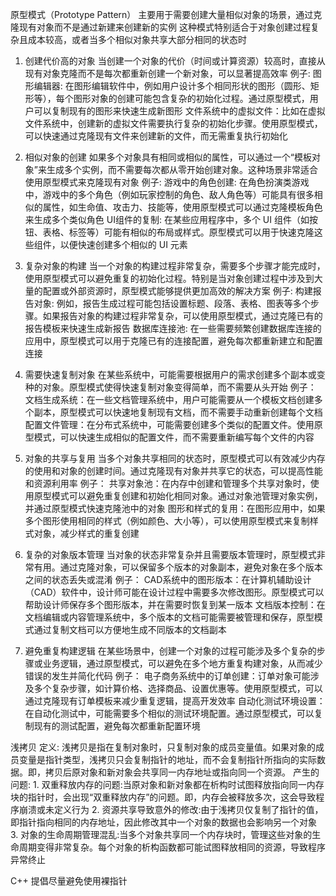 原型模式（Prototype Pattern） 
主要用于需要创建大量相似对象的场景，通过克隆现有对象而不是通过新建来创建新的实例
这种模式特别适合于对象创建过程复杂且成本较高，或者当多个相似对象共享大部分相同的状态时

1. 创建代价高的对象
  当创建一个对象的代价（时间或计算资源）较高时，直接从现有对象克隆而不是每次都重新创建一个新对象，可以显著提高效率
  例子:
  图形编辑器: 在图形编辑软件中，例如用户设计多个相同形状的图形（圆形、矩形等），每个图形对象的创建可能包含复杂的初始化过程。通过原型模式，用户可以复制现有的图形来快速生成新图形
  文件系统中的虚拟文件：比如在虚拟文件系统中，创建新的虚拟文件需要执行复杂的初始化步骤。使用原型模式，可以快速通过克隆现有文件来创建新的文件，而无需重复执行初始化

2. 相似对象的创建
  如果多个对象具有相同或相似的属性，可以通过一个“模板对象”来生成多个实例，而不需要每次都从零开始创建对象。这种场景非常适合使用原型模式来克隆现有对象
  例子:
  游戏中的角色创建: 在角色扮演类游戏中，游戏中的多个角色（例如玩家控制的角色、敌人角色等）可能具有很多相似的属性，如生命值、攻击力、技能等，使用原型模式可以通过克隆模板角色来生成多个类似角色
  UI组件的复制: 在某些应用程序中，多个 UI 组件（如按钮、表格、标签等）可能有相似的布局或样式。原型模式可以用于快速克隆这些组件，以便快速创建多个相似的 UI 元素

3. 复杂对象的构建
  当一个对象的构建过程非常复杂，需要多个步骤才能完成时，使用原型模式可以避免重复的初始化过程。特别是当对象创建过程中涉及到大量的配置或外部资源时，原型模式能够提供更加高效的解决方案
  例子:
  构建报告对象: 例如，报告生成过程可能包括设置标题、段落、表格、图表等多个步骤。如果报告对象的构建过程非常复杂，可以使用原型模式，通过克隆已有的报告模板来快速生成新报告
  数据库连接池: 在一些需要频繁创建数据库连接的应用中，原型模式可以用于克隆已有的连接配置，避免每次都重新建立和配置连接

4. 需要快速复制对象
  在某些系统中，可能需要根据用户的需求创建多个副本或变种的对象。原型模式使得快速复制对象变得简单，而不需要从头开始
  例子：
  文档生成系统：在一些文档管理系统中，用户可能需要从一个模板文档创建多个副本，原型模式可以快速地复制现有文档，而不需要手动重新创建每个文档
  配置文件管理：在分布式系统中，可能需要创建多个类似的配置文件。使用原型模式，可以快速生成相似的配置文件，而不需要重新编写每个文件的内容

5. 对象的共享与复用
  当多个对象共享相同的状态时，原型模式可以有效减少内存的使用和对象的创建时间。通过克隆现有对象并共享它的状态，可以提高性能和资源利用率
  例子：
  共享对象池：在内存中创建和管理多个共享对象时，使用原型模式可以避免重复创建和初始化相同对象。通过对象池管理对象实例，并通过原型模式快速克隆池中的对象
  图形和样式的复用：在图形应用中，如果多个图形使用相同的样式（例如颜色、大小等），可以使用原型模式来复制样式对象，减少样式的重复创建

6. 复杂的对象版本管理
  当对象的状态非常复杂并且需要版本管理时，原型模式非常有用。通过克隆对象，可以保留多个版本的对象副本，避免对象在多个版本之间的状态丢失或混淆
  例子：
  CAD系统中的图形版本：在计算机辅助设计（CAD）软件中，设计师可能在设计过程中需要多次修改图形。原型模式可以帮助设计师保存多个图形版本，并在需要时恢复到某一版本
  文档版本控制：在文档编辑或内容管理系统中，多个版本的文档可能需要被管理和保存，原型模式通过复制文档可以方便地生成不同版本的文档副本

7. 避免重复构建逻辑
  在某些场景中，创建一个对象的过程可能涉及多个复杂的步骤或业务逻辑，通过原型模式，可以避免在多个地方重复构建对象，从而减少错误的发生并简化代码
  例子：
  电子商务系统中的订单创建：订单对象可能涉及多个复杂步骤，如计算价格、选择商品、设置优惠等。使用原型模式，可以通过克隆现有订单模板来减少重复逻辑，提高开发效率
  自动化测试环境设置：在自动化测试中，可能需要多个相似的测试环境配置。通过原型模式，可以复制现有的测试配置，避免每次都重新配置环境


浅拷贝
  定义: 浅拷贝是指在复制对象时，只复制对象的成员变量值。如果对象的成员变量是指针类型，浅拷贝只会复制指针的地址，而不会复制指针所指向的实际数据。即，拷贝后原对象和新对象会共享同一内存地址或指向同一个资源。
  产生的问题: 
    1. 双重释放内存的问题:当原对象和新对象都在析构时试图释放指向同一内存块的指针时，会出现“双重释放内存”的问题。即，内存会被释放多次，这会导致程序崩溃或未定义行为
    2. 资源共享导致意外的修改:由于浅拷贝仅复制了指针的值，即指针指向相同的内存地址，因此修改其中一个对象的数据也会影响另一个对象
    3. 对象的生命周期管理混乱:当多个对象共享同一个内存块时，管理这些对象的生命周期变得非常复杂。每个对象的析构函数都可能试图释放相同的资源，导致程序异常终止

C++ 提倡尽量避免使用裸指针
